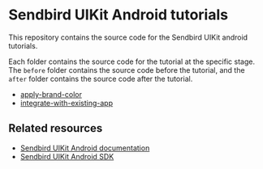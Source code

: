# Sendbird UIKit Android tutorials

This repository contains the source code for the Sendbird UIKit android tutorials.

Each folder contains the source code for the tutorial at the specific stage. The `before` folder contains the source code before the tutorial, and the `after` folder contains the source code after the tutorial.

- [apply-brand-color](https://sendbird.com/docs/chat/uikit/v3/android/tutorial/apply-brand-color)
- [integrate-with-existing-app](https://sendbird.com/docs/chat/uikit/v3/android/tutorial/integrate-with-existing-app)

## Related resources
- [Sendbird UIKit Android documentation](https://sendbird.com/docs/chat/uikit/v3/android/overview)
- [Sendbird UIKit Android SDK](https://github.com/sendbird/sendbird-uikit-android)
